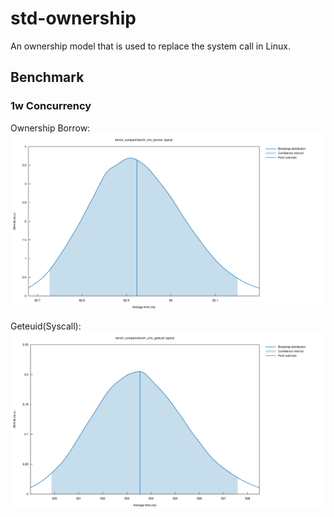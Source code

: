 # std-ownership
An ownership model that is used to replace the system call in Linux.
## Benchmark

### 1w Concurrency

Ownership Borrow:
[![ownership](benches/typical_ownership.svg)](benches/typical_ownership.svg)

Geteuid(Syscall):
[![geteuid](benches/typical_geteuid.svg)](benches/typical_geteuid.svg)
